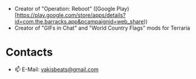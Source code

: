 - Creator of "Operation: Reboot" ([Google Play)[https://play.google.com/store/apps/details?id=com.the.barracks.app&pcampaignid=web_share))
- Creator of "GIFs in Chat" and "World Country Flags" mods for Terraria

# Contacts
- 📫 E-Mail: vakisbeats@gmail.com

<!---
vakisddot/vakisddot is a ✨ special ✨ repository because its `README.md` (this file) appears on your GitHub profile.
You can click the Preview link to take a look at your changes.
--->
